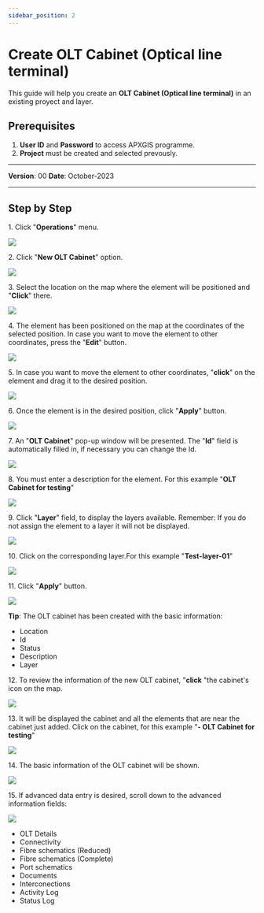 ```yaml
---
sidebar_position: 2
---
```

# Create OLT Cabinet (Optical line terminal)

This guide will help you create an **OLT Cabinet (Optical line terminal)** in an existing proyect and layer.

## **Prerequisites**
1.	**User ID** and **Password** to access APXGIS programme.
2.  **Project** must be created and selected prevously.

------------

**Version**: 00
**Date**: October-2023

------------
## **Step by Step**


1\. Click "**Operations**" menu.

![](/img/OPE-LMT-CRE-02/OPE-LMT-CRE-02-STP01.png)


2\. Click "**New OLT Cabinet**" option.

![](/img/OPE-LMT-CRE-02/OPE-LMT-CRE-02-STP02.png)


3\. Select the location on the map where the element will be positioned and "**Click**" there.

![](/img/OPE-LMT-CRE-02/OPE-LMT-CRE-02-STP03.png)


4\. The element has been positioned on the map at the coordinates of the selected position. In case you want to move the element to other coordinates, press the "**Edit**" button.

![](/img/OPE-LMT-CRE-02/OPE-LMT-CRE-02-STP04.png)


5\. In case you want to move the element to other coordinates, "**click**" on the element and drag it to the desired position.

![](/img/OPE-LMT-CRE-02/OPE-LMT-CRE-02-STP05.png)


6\. Once the element is in the desired position, click "**Apply**" button.

![](/img/OPE-LMT-CRE-02/OPE-LMT-CRE-02-STP06.png)


7\. An "**OLT Cabinet**" pop-up window will be presented. The "**Id**" field is automatically filled in, if necessary you can change the Id.

![](/img/OPE-LMT-CRE-02/OPE-LMT-CRE-02-STP07.png)


8\. You must enter a description for the element. For this example "**OLT Cabinet for testing**"

![](/img/OPE-LMT-CRE-02/OPE-LMT-CRE-02-STP08.png)


9\. Click "**Layer**" field, to display the layers available. Remember: If you do not assign the element to a layer it will not be displayed.

![](/img/OPE-LMT-CRE-02/OPE-LMT-CRE-02-STP09.png)


10\. Click on the corresponding layer.For this example "**Test-layer-01**"

![](/img/OPE-LMT-CRE-02/OPE-LMT-CRE-02-STP10.png)

11\. Click "**Apply**" button.

![](/img/OPE-LMT-CRE-02/OPE-LMT-CRE-02-STP11.png)


**Tip**: The OLT cabinet has been created with the basic information:

- Location
- Id
- Status
- Description
- Layer


12\. To review the information of the new OLT cabinet, "**click** "the cabinet's icon on the map.

![](/img/OPE-LMT-CRE-02/OPE-LMT-CRE-02-STP12.png)


13\. It will be displayed the cabinet and all the elements that are near the cabinet just added. Click on the cabinet, for this example "**\- OLT Cabinet for testing**"

![](/img/OPE-LMT-CRE-02/OPE-LMT-CRE-02-STP13.png)


14\. The basic information of the OLT cabinet will be shown.

![](/img/OPE-LMT-CRE-02/OPE-LMT-CRE-02-STP14.png)


15\. If advanced data entry is desired, scroll down to the advanced information fields:

![](/img/OPE-LMT-CRE-02/OPE-LMT-CRE-02-STP15.png)

- OLT Details
- Connectivity
- Fibre schematics (Reduced)
- Fibre schematics (Complete)
- Port schematics
- Documents
- Interconections
- Activity Log
- Status Log

